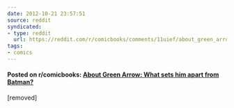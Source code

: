 ```yaml
---
date: 2012-10-21 23:57:51
source: reddit
syndicated:
- type: reddit
  url: https://reddit.com/r/comicbooks/comments/11uief/about_green_arrow_what_sets_him_apart_from_batman/
tags:
- comics
---
```


#### Posted on r/comicbooks: [About Green Arrow: What sets him apart from Batman?](https://reddit.com/r/comicbooks/comments/11uief/about_green_arrow_what_sets_him_apart_from_batman/)

[removed]